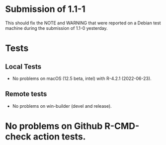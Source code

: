 # Submission of 1.1-1

This should fix the NOTE and WARNING that were reported on a Debian test
machine during the submission of 1.1-0 yesterday.

# Tests

## Local Tests

* No problems on macOS (12.5 beta, intel) with R-4.2.1 (2022-06-23).

## Remote tests

* No problems on win-builder (devel and release).

# No problems on Github R-CMD-check action tests.



